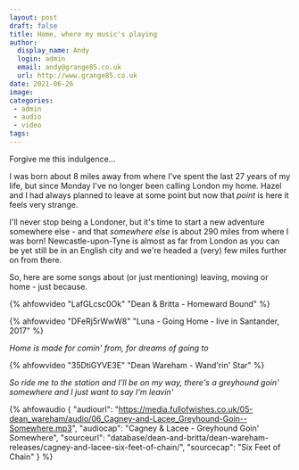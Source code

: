 ```yaml
---
layout: post
draft: false
title: Home, where my music's playing
author:
  display_name: Andy
  login: admin
  email: andy@grange85.co.uk
  url: http://www.grange85.co.uk
date: 2021-06-26
image: 
categories:
 - admin
 - audio
 - video
tags:
---
```

Forgive me this indulgence...

I was born about 8 miles away from where I've spent the last 27 years of my life, but since Monday I've no longer been calling London my home. Hazel and I had always planned to leave at some point but now that _point_ is here it feels very strange. 

I'll never stop being a Londoner, but it's time to start a new adventure somewhere else - and that _somewhere else_ is about 290 miles from where I was born! Newcastle-upon-Tyne is almost as far from London as you can be yet still be in an English city and we're headed a (very) few miles further on from there. 

So, here are some songs about (or just mentioning) leaving, moving or home - just because.

{% ahfowvideo "LafGLcsc0Ok" "Dean & Britta - Homeward Bound" %}

{% ahfowvideo "DFeRj5rWwW8" "Luna - Going Home - live in Santander, 2017" %}

_Home is made for comin' from, for dreams of going to_

{% ahfowvideo "35DtiGYVE3E" "Dean Wareham - Wand'rin' Star" %}

_So ride me to the station and I'll be on my way, there's a greyhound goin' somewhere and I just want to say I'm leavin'_

{% ahfowaudio {
"audiourl": "https://media.fullofwishes.co.uk/05-dean_wareham/audio/06_Cagney-and-Lacee_Greyhound-Goin--Somewhere.mp3",
"audiocap": "Cagney & Lacee - Greyhound Goin' Somewhere",
"sourceurl": "database/dean-and-britta/dean-wareham-releases/cagney-and-lacee-six-feet-of-chain/",
"sourcecap": "Six Feet of Chain"
} %}
